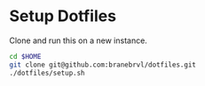 Setup Dotfiles
=========
Clone and run this on a new instance.

```sh
cd $HOME
git clone git@github.com:branebrvl/dotfiles.git
./dotfiles/setup.sh   
```
